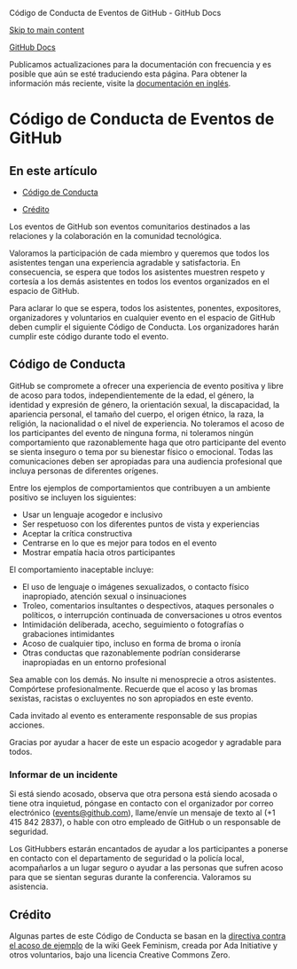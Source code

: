 Código de Conducta de Eventos de GitHub - GitHub Docs

[Skip to main content](#main-content)

[](/es)[GitHub Docs](/es)

Publicamos actualizaciones para la documentación con frecuencia y es posible que aún se esté traduciendo esta página. Para obtener la información más reciente, visite la [documentación en inglés](/en).

Código de Conducta de Eventos de GitHub
==========

En este artículo
----------

* [Código de Conducta](#código-de-conducta)

* [Crédito](#crédito)

Los eventos de GitHub son eventos comunitarios destinados a las relaciones y la colaboración en la comunidad tecnológica.

Valoramos la participación de cada miembro y queremos que todos los asistentes tengan una experiencia agradable y satisfactoria. En consecuencia, se espera que todos los asistentes muestren respeto y cortesía a los demás asistentes en todos los eventos organizados en el espacio de GitHub.

Para aclarar lo que se espera, todos los asistentes, ponentes, expositores, organizadores y voluntarios en cualquier evento en el espacio de GitHub deben cumplir el siguiente Código de Conducta. Los organizadores harán cumplir este código durante todo el evento.

[](#código-de-conducta)[]()Código de Conducta
----------

GitHub se compromete a ofrecer una experiencia de evento positiva y libre de acoso para todos, independientemente de la edad, el género, la identidad y expresión de género, la orientación sexual, la discapacidad, la apariencia personal, el tamaño del cuerpo, el origen étnico, la raza, la religión, la nacionalidad o el nivel de experiencia. No toleramos el acoso de los participantes del evento de ninguna forma, ni toleramos ningún comportamiento que razonablemente haga que otro participante del evento se sienta inseguro o tema por su bienestar físico o emocional. Todas las comunicaciones deben ser apropiadas para una audiencia profesional que incluya personas de diferentes orígenes.

Entre los ejemplos de comportamientos que contribuyen a un ambiente positivo se incluyen los siguientes:

* Usar un lenguaje acogedor e inclusivo
* Ser respetuoso con los diferentes puntos de vista y experiencias
* Aceptar la crítica constructiva
* Centrarse en lo que es mejor para todos en el evento
* Mostrar empatía hacia otros participantes

El comportamiento inaceptable incluye:

* El uso de lenguaje o imágenes sexualizados, o contacto físico inapropiado, atención sexual o insinuaciones
* Troleo, comentarios insultantes o despectivos, ataques personales o políticos, o interrupción continuada de conversaciones u otros eventos
* Intimidación deliberada, acecho, seguimiento o fotografías o grabaciones intimidantes
* Acoso de cualquier tipo, incluso en forma de broma o ironía
* Otras conductas que razonablemente podrían considerarse inapropiadas en un entorno profesional

Sea amable con los demás. No insulte ni menosprecie a otros asistentes. Compórtese profesionalmente. Recuerde que el acoso y las bromas sexistas, racistas o excluyentes no son apropiados en este evento.

Cada invitado al evento es enteramente responsable de sus propias acciones.

Gracias por ayudar a hacer de este un espacio acogedor y agradable para todos.

### [](#informar-de-un-incidente)[]()Informar de un incidente ###

Si está siendo acosado, observa que otra persona está siendo acosada o tiene otra inquietud, póngase en contacto con el organizador por correo electrónico ([events@github.com](mailto:events@github.com)), llame/envíe un mensaje de texto al (+1 415 842 2837), o hable con otro empleado de GitHub o un responsable de seguridad.

Los GitHubbers estarán encantados de ayudar a los participantes a ponerse en contacto con el departamento de seguridad o la policía local, acompañarlos a un lugar seguro o ayudar a las personas que sufren acoso para que se sientan seguras durante la conferencia. Valoramos su asistencia.

[](#crédito)[]()Crédito
----------

Algunas partes de este Código de Conducta se basan en la [directiva contra el acoso de ejemplo](https://geekfeminism.wikia.org/wiki/Conference_anti-harassment/Policy) de la wiki Geek Feminism, creada por Ada Initiative y otros voluntarios, bajo una licencia Creative Commons Zero.
